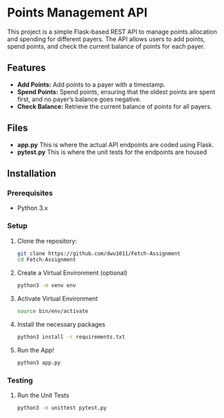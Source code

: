 # Points Management API

This project is a simple Flask-based REST API to manage points allocation and spending for different payers. The API allows users to add points, spend points, and check the current balance of points for each payer.

## Features
- **Add Points:** Add points to a payer with a timestamp.
- **Spend Points:** Spend points, ensuring that the oldest points are spent first, and no payer’s balance goes negative.
- **Check Balance:** Retrieve the current balance of points for all payers.

## Files
- **app.py** This is where the actual API endpoints are coded using Flask.
- **pytest.py** This is where the unit tests for the endpoints are housed

## Installation

### Prerequisites
- Python 3.x

### Setup

1. Clone the repository:
   ```bash
   git clone https://github.com/dwu1011/Fetch-Assignment 
   cd Fetch-Assignment
2. Create a Virtual Environment (optional)
    ```bash
    python3 -m venv env
3. Activate Virtual Environment
    ```bash
    source bin/env/activate
4. Install the necessary packages
    ```bash
    python3 install -r requirements.txt
5. Run the App!
    ```bash
    python3 app.py
### Testing

1. Run the Unit Tests
    ```bash
    python3 -m unittest pytest.py